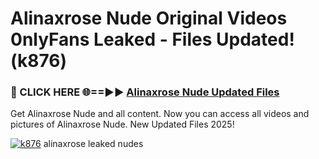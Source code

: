 # Alinaxrose Nude Original Videos 0nlyFans Leaked - Files Updated! (k876)

<h3>🔴 CLICK HERE 🌐==►► <a href="https://tinyurl.com/4mcuefdz" rel="nofollow">Alinaxrose Nude Updated Files</a></h3>

Get Alinaxrose Nude and all content. Now you can access all videos and pictures of Alinaxrose Nude. New Updated Files 2025!

[![k876](https://i.imgur.com/StAQSOY.gif)](https://tinyurl.com/4mcuefdz)
alinaxrose leaked nudes